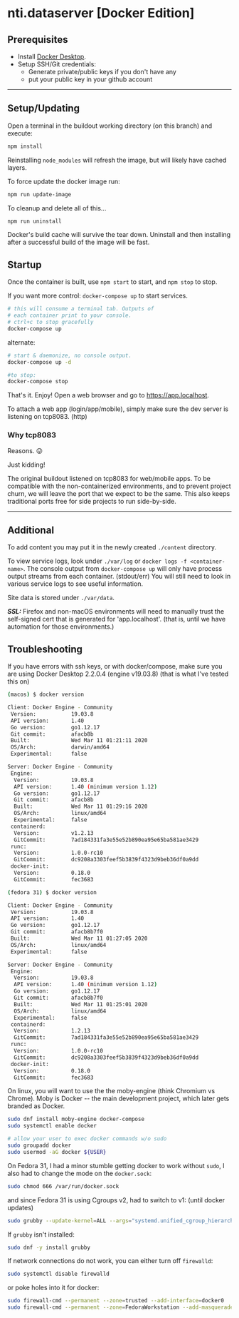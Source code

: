 # nti.dataserver [Docker Edition]

## Prerequisites

- Install [Docker Desktop](https://www.docker.com/products/docker-desktop).
- Setup SSH/Git credentials:
  - Generate private/public keys if you don't have any
  - put your public key in your github account

---

## Setup/Updating

Open a terminal in the buildout working directory (on this branch) and execute:

```sh
npm install
```

Reinstalling `node_modules` will refresh the image, but will likely have cached layers.

To force update the docker image run:

```sh
npm run update-image
```

To cleanup and delete all of this...

```sh
npm run uninstall
```

Docker's build cache will survive the tear down. Uninstall and then installing after a successful build of the image will be fast.

## Startup

Once the container is built, use `npm start` to start, and `npm stop` to stop.

If you want more control: `docker-compose up` to start services.

```sh
# this will consume a terminal tab. Outputs of
# each container print to your console.
# ctrl+c to stop gracefully
docker-compose up
```

alternate:

```sh
# start & daemonize, no console output.
docker-compose up -d

#to stop:
docker-compose stop
```

That's it. Enjoy! Open a web browser and go to <https://app.localhost>.

To attach a web app (login/app/mobile), simply make sure the dev server is listening on tcp8083. (http)

### Why tcp8083

Reasons. 😜

Just kidding!

The original buildout listened on tcp8083 for web/mobile apps. To be compatible with the non-containerized environments, and to prevent project churn, we will leave the port that we expect to be the same. This also keeps traditional ports free for side projects to run side-by-side.

---

## Additional

To add content you may put it in the newly created `./content` directory.

To view service logs, look under `./var/log` or `docker logs -f <container-name>`. The console output from `docker-compose up` will only have process output streams from each container. (stdout/err) You will still need to look in various service logs to see useful information.

Site data is stored under `./var/data`.

**_SSL:_** Firefox and non-macOS environments will need to manually trust the self-signed cert that is generated for 'app.localhost'. (that is, until we have automation for those environments.)

## Troubleshooting

If you have errors with ssh keys, or with docker/compose, make sure you are using Docker Desktop 2.2.0.4 (engine v19.03.8) (that is what I've tested this on)

```sh
(macos) $ docker version

Client: Docker Engine - Community
 Version:           19.03.8
 API version:       1.40
 Go version:        go1.12.17
 Git commit:        afacb8b
 Built:             Wed Mar 11 01:21:11 2020
 OS/Arch:           darwin/amd64
 Experimental:      false

Server: Docker Engine - Community
 Engine:
  Version:          19.03.8
  API version:      1.40 (minimum version 1.12)
  Go version:       go1.12.17
  Git commit:       afacb8b
  Built:            Wed Mar 11 01:29:16 2020
  OS/Arch:          linux/amd64
  Experimental:     false
 containerd:
  Version:          v1.2.13
  GitCommit:        7ad184331fa3e55e52b890ea95e65ba581ae3429
 runc:
  Version:          1.0.0-rc10
  GitCommit:        dc9208a3303feef5b3839f4323d9beb36df0a9dd
 docker-init:
  Version:          0.18.0
  GitCommit:        fec3683
```

```sh
(fedora 31) $ docker version

Client: Docker Engine - Community
 Version:           19.03.8
 API version:       1.40
 Go version:        go1.12.17
 Git commit:        afacb8b7f0
 Built:             Wed Mar 11 01:27:05 2020
 OS/Arch:           linux/amd64
 Experimental:      false

Server: Docker Engine - Community
 Engine:
  Version:          19.03.8
  API version:      1.40 (minimum version 1.12)
  Go version:       go1.12.17
  Git commit:       afacb8b7f0
  Built:            Wed Mar 11 01:25:01 2020
  OS/Arch:          linux/amd64
  Experimental:     false
 containerd:
  Version:          1.2.13
  GitCommit:        7ad184331fa3e55e52b890ea95e65ba581ae3429
 runc:
  Version:          1.0.0-rc10
  GitCommit:        dc9208a3303feef5b3839f4323d9beb36df0a9dd
 docker-init:
  Version:          0.18.0
  GitCommit:        fec3683

```

On linux, you will want to use the the moby-engine (think Chromium vs Chrome). Moby is Docker -- the main development project, which later gets branded as Docker.

```sh
sudo dnf install moby-engine docker-compose
sudo systemctl enable docker

# allow your user to exec docker commands w/o sudo
sudo groupadd docker
sudo usermod -aG docker ${USER}
```

On Fedora 31, I had a minor stumble getting docker to work without `sudo`, I also had to change the mode on the `docker.sock`:

```sh
sudo chmod 666 /var/run/docker.sock
```

and since Fedora 31 is using Cgroups v2, had to switch to v1: (until docker updates)

```sh
sudo grubby --update-kernel=ALL --args="systemd.unified_cgroup_hierarchy=0"
```

If `grubby` isn't installed:

```sh
sudo dnf -y install grubby
```

If network connections do not work, you can either turn off `firewalld`:

```sh
sudo systemctl disable firewalld
```

or poke holes into it for docker:

```sh
sudo firewall-cmd --permanent --zone=trusted --add-interface=docker0
sudo firewall-cmd --permanent --zone=FedoraWorkstation --add-masquerade
```
